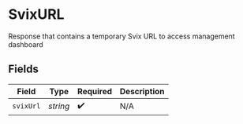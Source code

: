 # SvixURL

Response that contains a temporary Svix URL to access management dashboard


## Fields

| Field              | Type               | Required           | Description        |
| ------------------ | ------------------ | ------------------ | ------------------ |
| `svixUrl`          | *string*           | :heavy_check_mark: | N/A                |